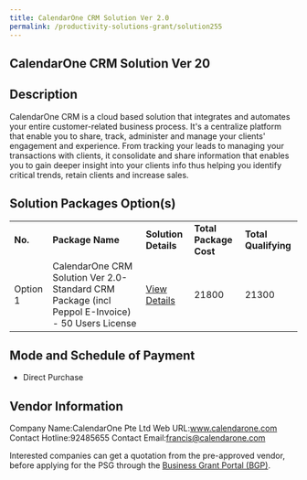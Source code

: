 ```yaml
---
title: CalendarOne CRM Solution Ver 2.0
permalink: /productivity-solutions-grant/solution255
---
```


## CalendarOne CRM Solution Ver 20

## Description

CalendarOne CRM is a cloud based solution that integrates and automates your entire customer-related business process. It's a centralize platform that enable you to share, track, administer and manage your clients' engagement and experience. From tracking your leads to managing your transactions with clients, it consolidate and share information that enables you to gain deeper insight into your clients info thus helping you identify critical trends, retain clients and increase sales.

## Solution Packages Option(s)

<table>
<tr>
<td><b>No.</b></td>
<td><b>Package Name</b></td>
<td><b>Solution Details</b></td>
<td><b>Total Package Cost</b></td>
<td><b>Total Qualifying</b></td>
</tr>
<tr>
<td>Option 1</td>
<td>CalendarOne CRM Solution Ver 2.0-Standard CRM Package (incl Peppol E-Invoice) - 50 Users License</td>
<td><a href='https://www.gobusiness.gov.sg/images/psg/DesensitisedCalendarOneAnnex3CRwef12August2021-_Part_1.pdf'>View Details</a></td>
<td>21800</td>
<td>21300</td>
</tr>
</table>

## Mode and Schedule of Payment

 - Direct Purchase

## Vendor Information

 Company Name:CalendarOne Pte Ltd 
Web URL:www.calendarone.com 
Contact Hotline:92485655 
Contact Email:francis@calendarone.com 


Interested companies can get a quotation from the pre-approved vendor, before applying for the PSG through the <a href='https://www.businessgrants.gov.sg/'>Business Grant Portal (BGP)</a>.
